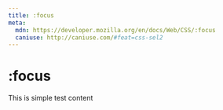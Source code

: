 ```yaml
---
title: :focus
meta:
  mdn: https://developer.mozilla.org/en/docs/Web/CSS/:focus
  caniuse: http://caniuse.com/#feat=css-sel2
---
```


# :focus

This is simple test content
